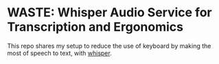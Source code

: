 # WASTE: Whisper Audio Service for Transcription and Ergonomics

This repo shares my setup to reduce the use of keyboard by making the most of speech to text, with [whisper](https://github.com/openai/whisper).
